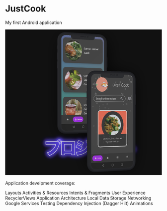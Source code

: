 # JustCook
My first Android application

![App preview](app-snippet.png)

Application develpment coverage:

Layouts
Activities & Resources
Intents & Fragments
User Experience
RecyclerViews
Application Architecture
Local Data Storage
Networking
Google Services
Testing
Dependency Injection (Dagger Hilt)
Animations

